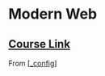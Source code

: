 # Modern Web
[Course Link]()
---
From [[_config]]

[//begin]: # "Autogenerated link references for markdown compatibility"
[_config]: _config "Config"
[//end]: # "Autogenerated link references"